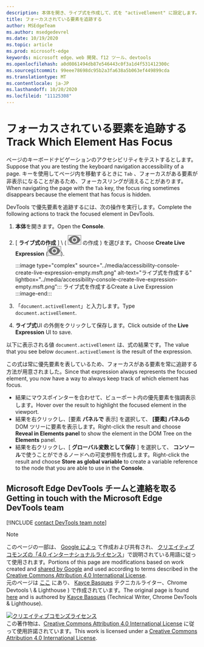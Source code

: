 ```yaml
---
description: 本体を開き、ライブ式を作成して、式を "activeElement" に設定します。
title: フォーカスされている要素を追跡する
author: MSEdgeTeam
ms.author: msedgedevrel
ms.date: 10/19/2020
ms.topic: article
ms.prod: microsoft-edge
keywords: microsoft edge、web 開発、f12 ツール、devtools
ms.openlocfilehash: a0d0861494db87e546443c0f3a1d4f531412300c
ms.sourcegitcommit: 99eee78698dc95b2a3fa638a5b063ef449899cda
ms.translationtype: MT
ms.contentlocale: ja-JP
ms.lasthandoff: 10/20/2020
ms.locfileid: "11125308"
---
```

<!-- Copyright Kayce Basques 

   Licensed under the Apache License, Version 2.0 (the "License");
   you may not use this file except in compliance with the License.
   You may obtain a copy of the License at

       https://www.apache.org/licenses/LICENSE-2.0

   Unless required by applicable law or agreed to in writing, software
   distributed under the License is distributed on an "AS IS" BASIS,
   WITHOUT WARRANTIES OR CONDITIONS OF ANY KIND, either express or implied.
   See the License for the specific language governing permissions and
   limitations under the License.  -->  

# <span data-ttu-id="cb407-104">フォーカスされている要素を追跡する</span><span class="sxs-lookup"><span data-stu-id="cb407-104">Track Which Element Has Focus</span></span>  

<span data-ttu-id="cb407-105">ページのキーボードナビゲーションのアクセシビリティをテストするとします。</span><span class="sxs-lookup"><span data-stu-id="cb407-105">Suppose that you are testing the keyboard navigation accessibility of a page.</span></span>  <span data-ttu-id="cb407-106">キーを使用してページ内を移動するときに `Tab` 、フォーカスがある要素が非表示になることがあるため、フォーカスリングが消えることがあります。</span><span class="sxs-lookup"><span data-stu-id="cb407-106">When navigating the page with the `Tab` key, the focus ring sometimes disappears because the element that has focus is hidden.</span></span>  

<span data-ttu-id="cb407-107">DevTools で優先要素を追跡するには、次の操作を実行します。</span><span class="sxs-lookup"><span data-stu-id="cb407-107">Complete the following actions to track the focused element in DevTools.</span></span>  

1.  <span data-ttu-id="cb407-108">**本体**を開きます。</span><span class="sxs-lookup"><span data-stu-id="cb407-108">Open the **Console**.</span></span>  
1.  <span data-ttu-id="cb407-109">[ **ライブ式の作成** ] \ ( ![ ライブ式 ][ImageCreateIcon] の作成 \) を選びます。</span><span class="sxs-lookup"><span data-stu-id="cb407-109">Choose **Create Live Expression** \(![Create Live Expression][ImageCreateIcon]\).</span></span>  
    
    :::image type="complex" source="../media/accessibility-console-create-live-expression-empty.msft.png" alt-text="ライブ式を作成する" lightbox="../media/accessibility-console-create-live-expression-empty.msft.png":::
       <span data-ttu-id="cb407-111">ライブ式を作成する</span><span class="sxs-lookup"><span data-stu-id="cb407-111">Create a Live Expression</span></span>  
    :::image-end:::  
    
1.  <span data-ttu-id="cb407-112">「`document.activeElement`」と入力します。</span><span class="sxs-lookup"><span data-stu-id="cb407-112">Type `document.activeElement`.</span></span>  
1.  <span data-ttu-id="cb407-113">**ライブ式**UI の外側をクリックして保存します。</span><span class="sxs-lookup"><span data-stu-id="cb407-113">Click outside of the **Live Expression** UI to save.</span></span>  
    
<span data-ttu-id="cb407-114">以下に表示される値 `document.activeElement` は、式の結果です。</span><span class="sxs-lookup"><span data-stu-id="cb407-114">The value that you see below `document.activeElement` is the result of the expression.</span></span>  

<span data-ttu-id="cb407-115">この式は常に優先要素を表しているため、フォーカスがある要素を常に追跡する方法が用意されました。</span><span class="sxs-lookup"><span data-stu-id="cb407-115">Since that expression always represents the focused element, you now have a way to always keep track of which element has focus.</span></span>  

*   <span data-ttu-id="cb407-116">結果にマウスポインターを合わせて、ビューポート内の優先要素を強調表示します。</span><span class="sxs-lookup"><span data-stu-id="cb407-116">Hover over the result to highlight the focused element in the viewport.</span></span>  
*   <span data-ttu-id="cb407-117">結果を右クリックし、[要素 **パネルで** 表示] を選択して、 **[要素] パネルの** DOM ツリーに要素を表示します。</span><span class="sxs-lookup"><span data-stu-id="cb407-117">Right-click the result and choose **Reveal in Elements panel** to show the element in the DOM Tree on the **Elements** panel.</span></span>  
*   <span data-ttu-id="cb407-118">結果を右クリックし、[ **グローバル変数として保存** ] を選択して、 **コンソール**で使うことができるノードへの可変参照を作成します。</span><span class="sxs-lookup"><span data-stu-id="cb407-118">Right-click the result and choose **Store as global variable** to create a variable reference to the node that you are able to use in the **Console**.</span></span>  

## <span data-ttu-id="cb407-119">Microsoft Edge DevTools チームと連絡を取る</span><span class="sxs-lookup"><span data-stu-id="cb407-119">Getting in touch with the Microsoft Edge DevTools team</span></span>  

[!INCLUDE [contact DevTools team note](../includes/contact-devtools-team-note.md)]  

<!-- image links -->  

[ImageCreateIcon]: ../media/create-live-expression-icon.msft.png  

<!-- links -->  

> [!NOTE]
> <span data-ttu-id="cb407-120">このページの一部は、 [Google によっ][GoogleSitePolicies] て作成および共有され、 [クリエイティブコモンズの「4.0 インターナショナルライセンス][CCA4IL]」で説明されている用語に従って使用されます。</span><span class="sxs-lookup"><span data-stu-id="cb407-120">Portions of this page are modifications based on work created and [shared by Google][GoogleSitePolicies] and used according to terms described in the [Creative Commons Attribution 4.0 International License][CCA4IL].</span></span>  
> <span data-ttu-id="cb407-121">元のページは [ここ](https://developers.google.com/web/tools/chrome-devtools/accessibility/focus) にあり、 [Kayce Basques][KayceBasques] テクニカルライター、Chrome Devtools \ & Lighthouse \) で作成されています。</span><span class="sxs-lookup"><span data-stu-id="cb407-121">The original page is found [here](https://developers.google.com/web/tools/chrome-devtools/accessibility/focus) and is authored by [Kayce Basques][KayceBasques] \(Technical Writer, Chrome DevTools \& Lighthouse\).</span></span>  

[![クリエイティブコモンズライセンス][CCby4Image]][CCA4IL]  
<span data-ttu-id="cb407-123">この著作物は、[Creative Commons Attribution 4.0 International License][CCA4IL] に従って使用許諾されています。</span><span class="sxs-lookup"><span data-stu-id="cb407-123">This work is licensed under a [Creative Commons Attribution 4.0 International License][CCA4IL].</span></span>  

[CCA4IL]: https://creativecommons.org/licenses/by/4.0  
[CCby4Image]: https://i.creativecommons.org/l/by/4.0/88x31.png  
[GoogleSitePolicies]: https://developers.google.com/terms/site-policies  
[KayceBasques]: https://developers.google.com/web/resources/contributors/kaycebasques  
